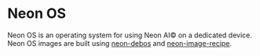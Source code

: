 # Neon OS
Neon OS is an operating system for using Neon AI© on a dedicated device. Neon OS
images are built using [neon-debos](https://github.com/NeonGeckoCom/neon_debos)
and [neon-image-recipe](https://github.com/NeonGeckoCom/neon-image-recipe).